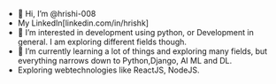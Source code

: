- 👋 Hi, I’m @hrishi-008
- My LinkedIn[linkedin.com/in/hrishk]
- 👀 I’m interested in development using python, or Development in general. I am exploring different fields though.
- 🌱 I’m currently learning a lot of things and exploring many fields, but everything narrows down to Python,Django, AI ML and DL.
- Exploring webtechnologies like ReactJS, NodeJS.




<!---
hrishi-008/hrishi-008 is a ✨ special ✨ repository because its `README.md` (this file) appears on your GitHub profile.
You can click the Preview link to take a look at your changes.
--->

